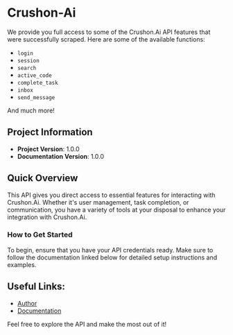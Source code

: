 # Crushon-Ai

We provide you full access to some of the Crushon.Ai API features that were successfully scraped. Here are some of the available functions:

- `login`
- `session`
- `search`
- `active_code`
- `complete_task`
- `inbox`
- `send_message`

And much more!

## Project Information
- **Project Version**: 1.0.0
- **Documentation Version**: 1.0.0

## Quick Overview

This API gives you direct access to essential features for interacting with Crushon.Ai. Whether it's user management, task completion, or communication, you have a variety of tools at your disposal to enhance your integration with Crushon.Ai.

### How to Get Started

To begin, ensure that you have your API credentials ready. Make sure to follow the documentation linked below for detailed setup instructions and examples.

## Useful Links:
- [Author](https://t.me/Redpiar)
- [Documentation](https://red-3.gitbook.io/crushon-api)

Feel free to explore the API and make the most out of it!